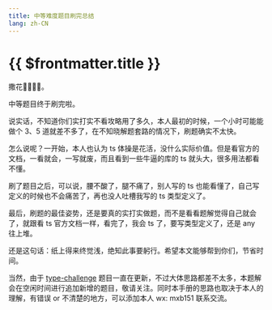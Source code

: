 ```yaml
---
title: 中等难度题目刷完总结
lang: zh-CN
---
```


# {{ $frontmatter.title }}

撒花🎉🎉🎉🎉。

中等题目终于刷完啦。

说实话，不知道你们实打实不看攻略用了多久，本人最初的时候，一个小时可能能做个 3、5 道就差不多了，在不知晓解题套路的情况下，刷题确实不太快。

怎么说呢？一开始，本人也认为 ts 体操是花活，没什么实际价值。但是看官方的文档，一看就会，一写就废，而且看到一些牛逼的库的 ts 就头大，很多用法都看不懂。

刷了题目之后，可以说，腰不酸了，腿不痛了，别人写的 ts 也能看懂了，自己写定义的时候也不会痛苦了，再也没人吐槽我写的 ts 类型定义了。

最后，刷题的最佳姿势，还是要真的实打实做题，而不是看看题解觉得自己就会了，就跟看 ts 官方文档一样，看完了，我会 ts 了，要写类型定义了，还是 any 往上堆。

还是这句话：纸上得来终觉浅，绝知此事要躬行。希望本文能够帮到你们，节省时间。

当然，由于 [type-challenge](https://github.com/type-challenges/type-challenges/) 题目一直在更新，不过大体思路都差不太多，本题解会在空闲时间进行追加新增的题目，敬请关注。同时本手册的思路也取决于本人的理解，有错误 or 不清楚的地方，可以添加本人 wx: mxb151 联系交流。 